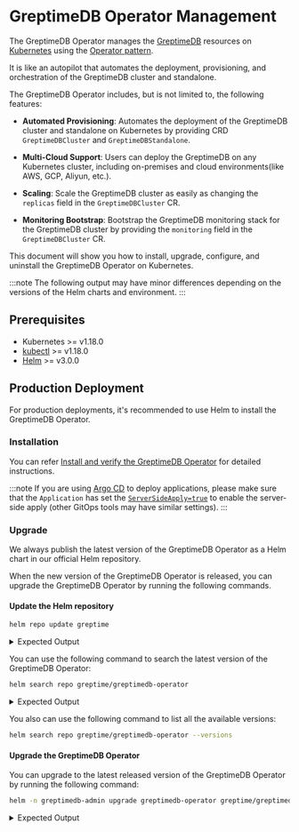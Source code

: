 # GreptimeDB Operator Management

The GreptimeDB Operator manages the [GreptimeDB](https://github.com/GrepTimeTeam/greptimedb) resources on [Kubernetes](https://kubernetes.io/) using the [Operator pattern](https://kubernetes.io/docs/concepts/extend-kubernetes/operator/). 

It is like an autopilot that automates the deployment, provisioning, and orchestration of the GreptimeDB cluster and standalone. 

The GreptimeDB Operator includes, but is not limited to, the following features:

- **Automated Provisioning**: Automates the deployment of the GreptimeDB cluster and standalone on Kubernetes by providing CRD `GreptimeDBCluster` and `GreptimeDBStandalone`.

- **Multi-Cloud Support**: Users can deploy the GreptimeDB on any Kubernetes cluster, including on-premises and cloud environments(like AWS, GCP, Aliyun, etc.).

- **Scaling**: Scale the GreptimeDB cluster as easily as changing the `replicas` field in the `GreptimeDBCluster` CR.

- **Monitoring Bootstrap**: Bootstrap the GreptimeDB monitoring stack for the GreptimeDB cluster by providing the `monitoring` field in the `GreptimeDBCluster` CR.

This document will show you how to install, upgrade, configure, and uninstall the GreptimeDB Operator on Kubernetes.

:::note
The following output may have minor differences depending on the versions of the Helm charts and environment.
:::

## Prerequisites

- Kubernetes >= v1.18.0
- [kubectl](https://kubernetes.io/docs/tasks/tools/install-kubectl/) >= v1.18.0
- [Helm](https://helm.sh/docs/intro/install/) >= v3.0.0

## Production Deployment

For production deployments, it's recommended to use Helm to install the GreptimeDB Operator.

### Installation

You can refer [Install and verify the GreptimeDB Operator](/user-guide/deployments/deploy-on-kubernetes/getting-started.md#install-and-verify-the-greptimedb-operator) for detailed instructions.

:::note
If you are using [Argo CD](https://argo-cd.readthedocs.io/en/stable/) to deploy applications, please make sure that the `Application` has set the [`ServerSideApply=true`](https://argo-cd.readthedocs.io/en/latest/user-guide/sync-options/#server-side-apply) to enable the server-side apply (other GitOps tools may have similar settings).
:::

### Upgrade

We always publish the latest version of the GreptimeDB Operator as a Helm chart in our official Helm repository.

When the new version of the GreptimeDB Operator is released, you can upgrade the GreptimeDB Operator by running the following commands.

#### Update the Helm repository

```bash
helm repo update greptime
```

<details>
<summary>Expected Output</summary>
```bash
Hang tight while we grab the latest from your chart repositories...
...Successfully got an update from the "greptime" chart repository
Update Complete. ⎈Happy Helming!⎈
```
</details>

You can use the following command to search the latest version of the GreptimeDB Operator:

```bash
helm search repo greptime/greptimedb-operator
```

<details>
<summary>Expected Output</summary>
```bash
NAME                        	CHART VERSION	APP VERSION  	DESCRIPTION
greptime/greptimedb-operator	0.2.9        	0.1.3-alpha.1	The greptimedb-operator Helm chart for Kubernetes.
```
</details>

You also can use the following command to list all the available versions:

```bash
helm search repo greptime/greptimedb-operator --versions
```

#### Upgrade the GreptimeDB Operator

You can upgrade to the latest released version of the GreptimeDB Operator by running the following command:

```bash
helm -n greptimedb-admin upgrade greptimedb-operator greptime/greptimedb-operator
```

<details>
<summary>Expected Output</summary>
```bash
Release "greptimedb-operator" has been upgraded. Happy Helming!
NAME: greptimedb-operator
LAST DEPLOYED: Mon Oct 28 19:30:52 2024
NAMESPACE: greptimedb-admin
STATUS: deployed
REVISION: 2
TEST SUITE: None
NOTES:
***********************************************************************
 Welcome to use greptimedb-operator
 Chart version: 0.2.9
 GreptimeDB Operator version: 0.1.3-alpha.1
***********************************************************************

Installed components:
* greptimedb-operator

The greptimedb-operator is starting, use `kubectl get deployments greptimedb-operator -n greptimedb-admin` to check its status.
```
</details>

If you want to upgrade to a specific version, you can use the following command:

```bash
helm -n greptimedb-admin upgrade greptimedb-operator greptime/greptimedb-operator --version <version>
```

After the upgrade is complete, you can use the following command to verify the installation:

```bash
helm list -n greptimedb-admin
```

<details>
<summary>Expected Output</summary>
```bash
NAME               	NAMESPACE	REVISION	UPDATED                             	STATUS  	CHART                    	APP VERSION
greptimedb-operator	default  	2       	2024-10-28 19:30:52.62097 +0800 CST 	deployed	greptimedb-operator-0.2.9	0.1.3-alpha.1
```
</details>

### CRDs

There are two kinds of CRD that are installed with the GreptimeDB Operator: `GreptimeDBCluster` and `GreptimeDBStandalone`.

You can use the following command to verify the installation:

```bash
kubectl get crd | grep greptime
```

<details>
  <summary>Expected Output</summary>
```bash
greptimedbclusters.greptime.io      2024-10-28T08:46:27Z
greptimedbstandalones.greptime.io   2024-10-28T08:46:27Z
```
</details>

By default, the GreptimeDB Operator chart will manage the installation and upgrade of the CRDs and the users don't need to manage them manually.

### Configuration

The GreptimeDB Operator chart provides a set of configuration options that allow you to customize the installation, you can refer to the [GreptimeDB Operator Helm Chart](https://github.com/GreptimeTeam/helm-charts/blob/main/charts/greptimedb-operator/README.md##values) for more details.

You can create a `values.yaml` to configure the GreptimeDB Operator chart (the complete configuration of `values.yaml` can be found in the [chart](https://github.com/GreptimeTeam/helm-charts/blob/main/charts/greptimedb-operator/values.yaml)), for example:

```yaml
image:
  # -- The image registry
  registry: docker.io
  # -- The image repository
  repository: greptime/greptimedb-operator
  # -- The image pull policy for the controller
  imagePullPolicy: IfNotPresent
  # -- The image tag
  tag: latest
  # -- The image pull secrets
  pullSecrets: []

replicas: 2

resources:
  limits:
    cpu: 200m
    memory: 256Mi
  requests:
    cpu: 100m
    memory: 128Mi
```

You can use the following command to install the GreptimeDB Operator with the custom configuration:

```bash
helm -n greptimedb-admin install greptimedb-operator greptime/greptimedb-operator -f values.yaml
```

If you want to upgrade the GreptimeDB Operator with the custom configuration, you can use the following command:

```bash
helm -n greptimedb-admin upgrade greptimedb-operator greptime/greptimedb-operator -f values.yaml
```

You also can use one command to install or upgrade the GreptimeDB Operator with the custom configuration:

```bash
helm -n greptimedb-admin upgrade --install greptimedb-operator greptime/greptimedb-operator -f values.yaml
```

### Uninstallation

You can use the `helm` command to uninstall the GreptimeDB Operator:

```bash
helm -n greptimedb-admin uninstall greptimedb-operator
```

We don't delete the CRDs by default when you uninstall the GreptimeDB Operator.

:::danger
If you really want to delete the CRDs, you can use the following command:

```bash
kubectl delete crd greptimedbclusters.greptime.io greptimedbstandalones.greptime.io
```

The related resources will be removed after you delete the CRDs.
:::
